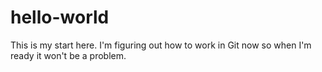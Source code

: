 # hello-world
This is my start here. I'm figuring out how to work in Git now so when I'm ready it won't be a problem.
